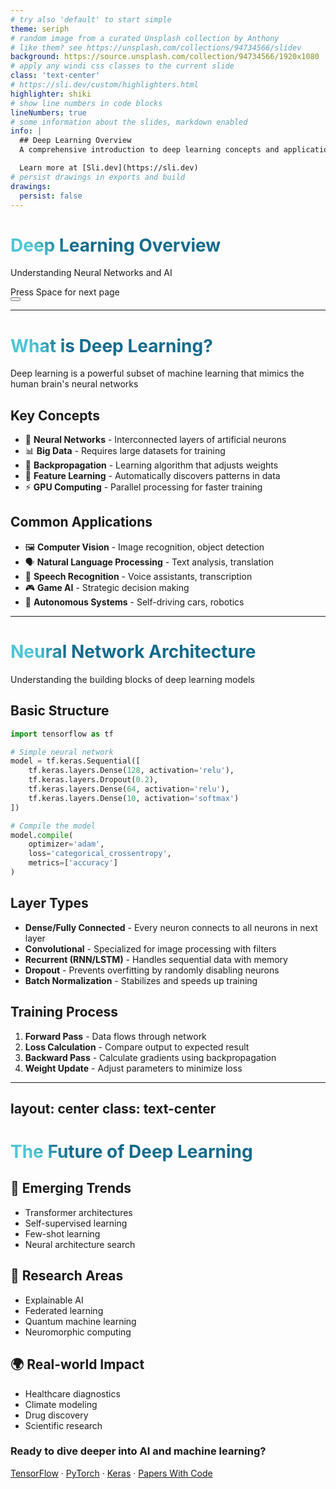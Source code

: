 ```yaml
---
# try also 'default' to start simple
theme: seriph
# random image from a curated Unsplash collection by Anthony
# like them? see https://unsplash.com/collections/94734566/slidev
background: https://source.unsplash.com/collection/94734566/1920x1080
# apply any windi css classes to the current slide
class: 'text-center'
# https://sli.dev/custom/highlighters.html
highlighter: shiki
# show line numbers in code blocks
lineNumbers: true
# some information about the slides, markdown enabled
info: |
  ## Deep Learning Overview
  A comprehensive introduction to deep learning concepts and applications.

  Learn more at [Sli.dev](https://sli.dev)
# persist drawings in exports and build
drawings:
  persist: false
---
```


# Deep Learning Overview

Understanding Neural Networks and AI

<div class="pt-12">
  <span @click="$slidev.nav.next" class="px-2 py-1 rounded cursor-pointer" hover="bg-white bg-opacity-10">
    Press Space for next page <carbon:arrow-right class="inline"/>
  </span>
</div>

<div class="abs-br m-6 flex gap-2">
  <button @click="$slidev.nav.openInEditor()" title="Open in Editor" class="text-xl icon-btn opacity-50 !border-none !hover:text-white">
    <carbon:edit />
  </button>
  <a href="https://github.com/slidevjs/slidev" target="_blank" alt="GitHub"
    class="text-xl icon-btn opacity-50 !border-none !hover:text-white">
    <carbon-logo-github />
  </a>
</div>

<!--
Deep learning is a subset of machine learning that uses artificial neural networks with multiple layers to model and understand complex patterns in data.
-->

---

# What is Deep Learning?

Deep learning is a powerful subset of machine learning that mimics the human brain's neural networks

<div class="grid grid-cols-2 gap-8 mt-8">

<div>

## Key Concepts

- 🧠 **Neural Networks** - Interconnected layers of artificial neurons
- 📊 **Big Data** - Requires large datasets for training
- 🔄 **Backpropagation** - Learning algorithm that adjusts weights
- 🎯 **Feature Learning** - Automatically discovers patterns in data
- ⚡ **GPU Computing** - Parallel processing for faster training

</div>

<div>

## Common Applications

- 🖼️ **Computer Vision** - Image recognition, object detection
- 🗣️ **Natural Language Processing** - Text analysis, translation
- 🎵 **Speech Recognition** - Voice assistants, transcription
- 🎮 **Game AI** - Strategic decision making
- 🚗 **Autonomous Systems** - Self-driving cars, robotics

</div>

</div>

<style>
h1 {
  background-color: #2B90B6;
  background-image: linear-gradient(45deg, #4EC5D4 10%, #146b8c 20%);
  background-size: 100%;
  -webkit-background-clip: text;
  -moz-background-clip: text;
  -webkit-text-fill-color: transparent; 
  -moz-text-fill-color: transparent;
}
</style>

---

# Neural Network Architecture

Understanding the building blocks of deep learning models

<div class="grid grid-cols-2 gap-6 mt-6">

<div>

## Basic Structure

```python
import tensorflow as tf

# Simple neural network
model = tf.keras.Sequential([
    tf.keras.layers.Dense(128, activation='relu'),
    tf.keras.layers.Dropout(0.2),
    tf.keras.layers.Dense(64, activation='relu'),
    tf.keras.layers.Dense(10, activation='softmax')
])

# Compile the model
model.compile(
    optimizer='adam',
    loss='categorical_crossentropy',
    metrics=['accuracy']
)
```

</div>

<div>

## Layer Types

- **Dense/Fully Connected** - Every neuron connects to all neurons in next layer
- **Convolutional** - Specialized for image processing with filters
- **Recurrent (RNN/LSTM)** - Handles sequential data with memory
- **Dropout** - Prevents overfitting by randomly disabling neurons
- **Batch Normalization** - Stabilizes and speeds up training

## Training Process

1. **Forward Pass** - Data flows through network
2. **Loss Calculation** - Compare output to expected result
3. **Backward Pass** - Calculate gradients using backpropagation
4. **Weight Update** - Adjust parameters to minimize loss

</div>

</div>

---
layout: center
class: text-center
---

# The Future of Deep Learning

<div class="grid grid-cols-3 gap-8 mt-12">

<div class="text-center">

## 🚀 **Emerging Trends**

- Transformer architectures
- Self-supervised learning
- Few-shot learning
- Neural architecture search

</div>

<div class="text-center">

## 🔬 **Research Areas**

- Explainable AI
- Federated learning
- Quantum machine learning
- Neuromorphic computing

</div>

<div class="text-center">

## 🌍 **Real-world Impact**

- Healthcare diagnostics
- Climate modeling
- Drug discovery
- Scientific research

</div>

</div>

<div class="mt-16">

### Ready to dive deeper into AI and machine learning?

[TensorFlow](https://tensorflow.org) · [PyTorch](https://pytorch.org) · [Keras](https://keras.io) · [Papers With Code](https://paperswithcode.com)

</div>